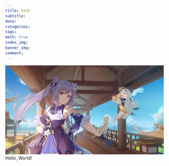 ```yaml
---
title: test
subtitle:
date:
categories: 
tags: 
math: true
index_img:
banner_img: 
comment: 
---
```

![](/images/nm.jpg)
Hello, World!
